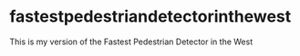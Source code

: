 # fastestpedestriandetectorinthewest
This is my version of the Fastest Pedestrian Detector in the West
